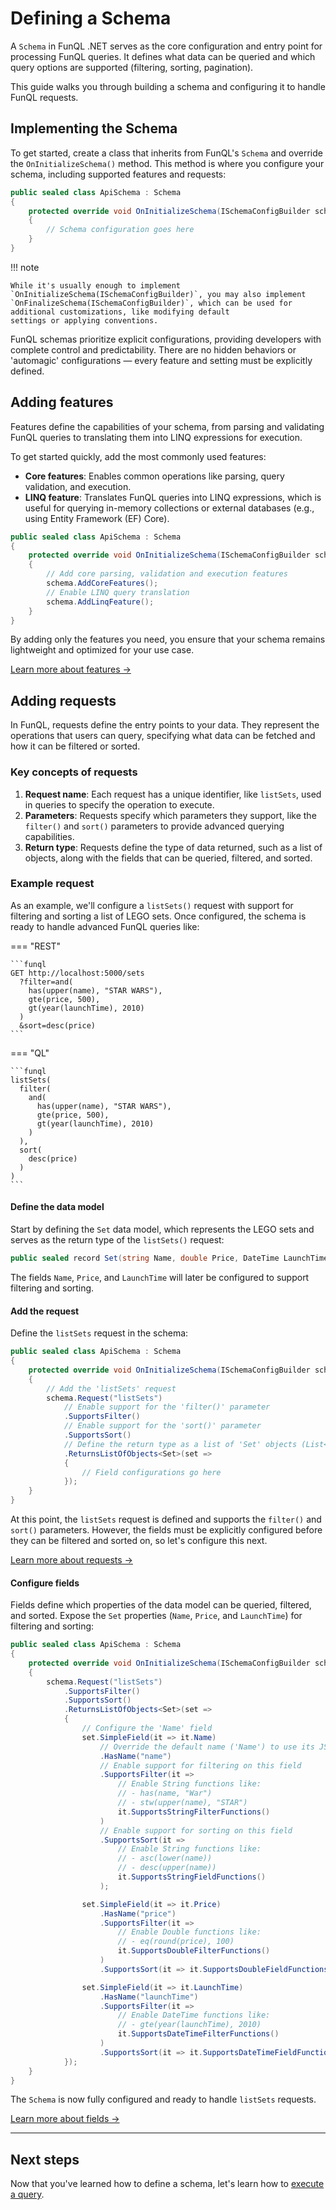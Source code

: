 ﻿# Defining a Schema

A `Schema` in FunQL .NET serves as the core configuration and entry point for processing FunQL queries. It defines what 
data can be queried and which query options are supported (filtering, sorting, pagination). 

This guide walks you through building a schema and configuring it to handle FunQL requests.

## Implementing the Schema

To get started, create a class that inherits from FunQL's `Schema` and override the `OnInitializeSchema()` method. This 
method is where you configure your schema, including supported features and requests:

```csharp
public sealed class ApiSchema : Schema
{
    protected override void OnInitializeSchema(ISchemaConfigBuilder schema)
    {
        // Schema configuration goes here
    }
}
```

!!! note

    While it's usually enough to implement `OnInitializeSchema(ISchemaConfigBuilder)`, you may also implement 
    `OnFinalizeSchema(ISchemaConfigBuilder)`, which can be used for additional customizations, like modifying default 
    settings or applying conventions.

FunQL schemas prioritize explicit configurations, providing developers with complete control and predictability. There 
are no hidden behaviors or 'automagic' configurations — every feature and setting must be explicitly defined.

## Adding features

Features define the capabilities of your schema, from parsing and validating FunQL queries to translating them into 
LINQ expressions for execution.

To get started quickly, add the most commonly used features:

- **Core features**: Enables common operations like parsing, query validation, and execution.
- **LINQ feature**: Translates FunQL queries into LINQ expressions, which is useful for querying in-memory collections 
  or external databases (e.g., using Entity Framework (EF) Core).

```csharp
public sealed class ApiSchema : Schema
{
    protected override void OnInitializeSchema(ISchemaConfigBuilder schema)
    {
        // Add core parsing, validation and execution features
        schema.AddCoreFeatures();
        // Enable LINQ query translation
        schema.AddLinqFeature();
    }
}
```

By adding only the features you need, you ensure that your schema remains lightweight and optimized for your use case.

[Learn more about features →](features.md)

## Adding requests

In FunQL, requests define the entry points to your data. They represent the operations that users can query, specifying 
what data can be fetched and how it can be filtered or sorted.

### Key concepts of requests

1. **Request name**: Each request has a unique identifier, like `listSets`, used in queries to specify the operation to 
   execute.
2. **Parameters**: Requests specify which parameters they support, like the `filter()` and `sort()` parameters to 
   provide advanced querying capabilities.
3. **Return type**: Requests define the type of data returned, such as a list of objects, along with the fields that can 
   be queried, filtered, and sorted.

### Example request

As an example, we'll configure a `listSets()` request with support for filtering and sorting a list of LEGO sets. Once 
configured, the schema is ready to handle advanced FunQL queries like:

=== "REST"

    ```funql
    GET http://localhost:5000/sets
      ?filter=and(
        has(upper(name), "STAR WARS"),
        gte(price, 500),
        gt(year(launchTime), 2010)
      )
      &sort=desc(price)
    ```

=== "QL"

    ```funql
    listSets(
      filter(
        and(
          has(upper(name), "STAR WARS"),
          gte(price, 500),
          gt(year(launchTime), 2010)
        )
      ),
      sort(
        desc(price)
      )
    )
    ```

#### Define the data model

Start by defining the `Set` data model, which represents the LEGO sets and serves as the return type of the `listSets()` 
request:


```csharp
public sealed record Set(string Name, double Price, DateTime LaunchTime);
```

The fields `Name`, `Price`, and `LaunchTime` will later be configured to support filtering and sorting.

#### Add the request

Define the `listSets` request in the schema:

```csharp 
public sealed class ApiSchema : Schema
{ 
    protected override void OnInitializeSchema(ISchemaConfigBuilder schema) 
    {        
        // Add the 'listSets' request 
        schema.Request("listSets")
            // Enable support for the 'filter()' parameter 
            .SupportsFilter()
            // Enable support for the 'sort()' parameter 
            .SupportsSort()            
            // Define the return type as a list of 'Set' objects (List<Set>)
            .ReturnsListOfObjects<Set>(set =>
            {
                // Field configurations go here
            });
    }
}
```

At this point, the `listSets` request is defined and supports the `filter()` and `sort()` parameters. However, the 
fields must be explicitly configured before they can be filtered and sorted on, so let's configure this next.

[Learn more about requests →](requests.md)

#### Configure fields

Fields define which properties of the data model can be queried, filtered, and sorted. Expose the `Set` properties 
(`Name`, `Price`, and `LaunchTime`) for filtering and sorting:

```csharp 
public sealed class ApiSchema : Schema
{ 
    protected override void OnInitializeSchema(ISchemaConfigBuilder schema) 
    {
        schema.Request("listSets")
            .SupportsFilter()
            .SupportsSort()            
            .ReturnsListOfObjects<Set>(set =>
            {
                // Configure the 'Name' field
                set.SimpleField(it => it.Name)
                    // Override the default name ('Name') to use its JSON name
                    .HasName("name")
                    // Enable support for filtering on this field
                    .SupportsFilter(it => 
                        // Enable String functions like:
                        // - has(name, "War")
                        // - stw(upper(name), "STAR")
                        it.SupportsStringFilterFunctions()
                    )
                    // Enable support for sorting on this field
                    .SupportsSort(it => 
                        // Enable String functions like:
                        // - asc(lower(name))
                        // - desc(upper(name))
                        it.SupportsStringFieldFunctions()
                    );

                set.SimpleField(it => it.Price)
                    .HasName("price")
                    .SupportsFilter(it => 
                        // Enable Double functions like:
                        // - eq(round(price), 100)
                        it.SupportsDoubleFilterFunctions()
                    )
                    .SupportsSort(it => it.SupportsDoubleFieldFunctions());

                set.SimpleField(it => it.LaunchTime)
                    .HasName("launchTime")
                    .SupportsFilter(it =>
                        // Enable DateTime functions like:
                        // - gte(year(launchTime), 2010)
                        it.SupportsDateTimeFilterFunctions()
                    )
                    .SupportsSort(it => it.SupportsDateTimeFieldFunctions());
            });
    }
}
```

The `Schema` is now fully configured and ready to handle `listSets` requests.

[Learn more about fields →](fields.md)

---

## Next steps

Now that you've learned how to define a schema, let's learn how to [execute a query](../execution/index.md).
